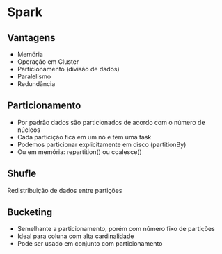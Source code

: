 # Spark

## Vantagens

- Memória
- Operação em Cluster
- Particionamento (divisão de dados)
- Paralelismo
- Redundância

## Particionamento

- Por padrão dados são particionados de acordo com o número de núcleos
- Cada particição fica em um nó e tem uma task
- Podemos particionar explicitamente em disco (partitionBy)
- Ou em memória: repartition() ou coalesce()

## Shufle
Redistribuição de dados entre partições

## Bucketing

- Semelhante a particionamento, porém com número fixo de partições
- Ideal para coluna com alta cardinalidade
- Pode ser usado em conjunto com particionamento



